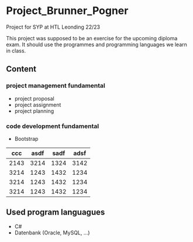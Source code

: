 # Project_Brunner_Pogner
Project for SYP at HTL Leonding 22/23

This project was supposed to be an exercise for the upcoming diploma exam. 
It should use the programmes and programming languages we learn in class. 

## Content
### project management fundamental
+ project proposal 
+ project assignment
+ project planning


### code development fundamental
+ Bootstrap

| ccc  | asdf | sadf | adsf |
|------|------|------|------|
| 2143 | 3214 | 1324 | 3142 |
| 3214 | 1243 | 1432 | 1234 |
| 3214 | 1243 | 1432 | 1234 |
| 3214 | 1243 | 1432 | 1234 |


## Used program languagues

+ C#
+ Datenbank (Oracle, MySQL, ...)
